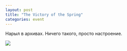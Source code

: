 ```yaml
---
layout: post
title: "The Victory of the Spring"
categories: event
---
```

Нарыл в архивах. Ничего такого, просто настроение.

![](https://pics.livejournal.com/quillcraft/pic/0008bg7b)
